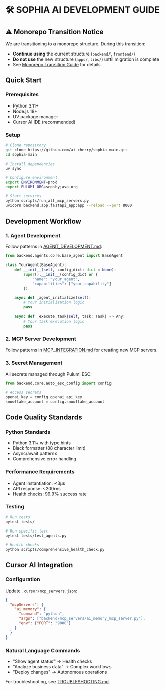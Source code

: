 # 🛠️ SOPHIA AI DEVELOPMENT GUIDE

## ⚠️ Monorepo Transition Notice

We are transitioning to a monorepo structure. During this transition:
- **Continue using** the current structure (`backend/`, `frontend/`)
- **Do not use** the new structure (`apps/`, `libs/`) until migration is complete
- See [Monorepo Transition Guide](docs/monorepo/MONOREPO_TRANSITION_GUIDE.md) for details

## Quick Start

### Prerequisites
- Python 3.11+
- Node.js 18+
- UV package manager
- Cursor AI IDE (recommended)

### Setup
```bash
# Clone repository
git clone https://github.com/ai-cherry/sophia-main.git
cd sophia-main

# Install dependencies
uv sync

# Configure environment
export ENVIRONMENT=prod
export PULUMI_ORG=scoobyjava-org

# Start services
python scripts/run_all_mcp_servers.py
uvicorn backend.app.fastapi_app:app --reload --port 8000
```

## Development Workflow

### 1. Agent Development
Follow patterns in [AGENT_DEVELOPMENT.md](AGENT_DEVELOPMENT.md):

```python
from backend.agents.core.base_agent import BaseAgent

class YourAgent(BaseAgent):
    def __init__(self, config_dict: dict = None):
        super().__init__(config_dict or {
            "name": "your_agent",
            "capabilities": ["your_capability"]
        })
    
    async def _agent_initialize(self):
        # Your initialization logic
        pass
    
    async def _execute_task(self, task: Task) -> Any:
        # Your task execution logic
        pass
```

### 2. MCP Server Development
Follow patterns in [MCP_INTEGRATION.md](MCP_INTEGRATION.md) for creating new MCP servers.

### 3. Secret Management
All secrets managed through Pulumi ESC:

```python
from backend.core.auto_esc_config import config

# Access secrets
openai_key = config.openai_api_key
snowflake_account = config.snowflake_account
```

## Code Quality Standards

### Python Standards
- Python 3.11+ with type hints
- Black formatter (88 character limit)
- Async/await patterns
- Comprehensive error handling

### Performance Requirements
- Agent instantiation: <3μs
- API response: <200ms
- Health checks: 99.9% success rate

### Testing
```bash
# Run tests
pytest tests/

# Run specific test
pytest tests/test_agents.py

# Health checks
python scripts/comprehensive_health_check.py
```

## Cursor AI Integration

### Configuration
Update `.cursor/mcp_servers.json`:
```json
{
  "mcpServers": {
    "ai_memory": {
      "command": "python",
      "args": ["backend/mcp_servers/ai_memory_mcp_server.py"],
      "env": {"PORT": "9000"}
    }
  }
}
```

### Natural Language Commands
- "Show agent status" → Health checks
- "Analyze business data" → Complex workflows
- "Deploy changes" → Autonomous operations

For troubleshooting, see [TROUBLESHOOTING.md](TROUBLESHOOTING.md).
